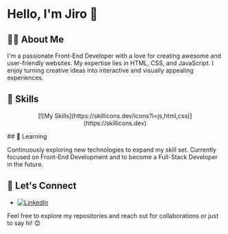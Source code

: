 # Hello, I'm Jiro 👋

## 👨‍💻 About Me

I'm a passionate Front-End Developer with a love for creating awesome and user-friendly websites. My expertise lies in HTML, CSS, and JavaScript. I enjoy turning creative ideas into interactive and visually appealing experiences.

## 🚀 Skills
<p align="center">
[![My Skills](https://skillicons.dev/icons?i=js,html,css)](https://skillicons.dev)
</p>
## 🌱 Learning

Continuously exploring new technologies to expand my skill set. Currently focused on Front-End Development and to become a Full-Stack Developer in the future.

## 🤝 Let's Connect

- [![LinkedIn](https://img.shields.io/badge/LinkedIn-YourProfile-blue?style=flat-square&logo=linkedin)](https://www.linkedin.com/in/jiro-delfino-1993991b0/)

Feel free to explore my repositories and reach out for collaborations or just to say hi! 😊
